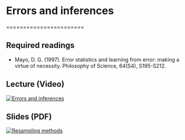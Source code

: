 # Errors and inferences
=======================

## Required readings
- Mayo, D. G. (1997). Error statistics and learning from error: making a virtue of necessity. Philosophy of Science, 64(S4), S195-S212.

## Lecture (Video)

[![Errors and inferences](../thumbnails/errors-and-inferences.jpeg)](https://youtu.be/dtpyLbPMals "Errors and inferences")

## Slides (PDF)

[![Resampling methods](../thumbnails/errors-and-inferences.jpeg)](https://github.com/CoAxLab/Data-Explorations/blob/main/book/slides/errors-and-inferences.pdf "Errors and inferences")